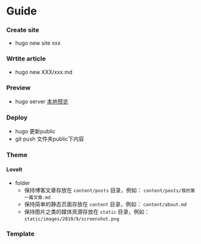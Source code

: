 # Guide


### Create site

* hugo new site xxx

### Wrtite article

* hugo new XXX/xxx.md

### Preview

* hugo server  [本地预览](localhost:1313)

### Deploy

* hugo 更新public
* git push 文件夹public下内容

### Theme

#### LoveIt

* folder
  * 保持博客文章存放在 `content/posts` 目录，例如： `content/posts/我的第一篇文章.md`
  * 保持简单的静态页面存放在 `content` 目录，例如： `content/about.md`
  * 保持图片之类的媒体资源存放在 `static` 目录，例如： `static/images/2019/9/screenshot.png`

### Template




